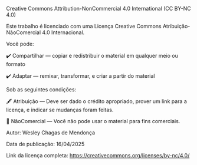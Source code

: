 Creative Commons Attribution-NonCommercial 4.0 International (CC BY-NC 4.0)

Este trabalho é licenciado com uma Licença Creative Commons Atribuição-NãoComercial 4.0 Internacional.

Você pode:

✔️ Compartilhar — copiar e redistribuir o material em qualquer meio ou formato

✔️ Adaptar — remixar, transformar, e criar a partir do material

Sob as seguintes condições:

🖋 Atribuição — Deve ser dado o crédito apropriado, prover um link para a licença, e indicar se mudanças foram feitas.

🚫 NãoComercial — Você não pode usar o material para fins comerciais.

Autor: Wesley Chagas de Mendonça

Data de publicação: 16/04/2025

Link da licença completa: https://creativecommons.org/licenses/by-nc/4.0/
